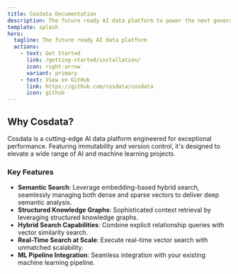 ```yaml
---
title: Cosdata Documentation
description: The future ready AI data platform to power the next generation search pipelines.
template: splash
hero:
  tagline: The future ready AI data platform
  actions:
    - text: Get Started
      link: /getting-started/installation/
      icon: right-arrow
      variant: primary
    - text: View on GitHub
      link: https://github.com/cosdata/cosdata
      icon: github
---
```


## Why Cosdata?

Cosdata is a cutting-edge AI data platform engineered for exceptional performance. Featuring immutability and version control, it's designed to elevate a wide range of AI and machine learning projects.

### Key Features

- **Semantic Search**: Leverage embedding-based hybrid search, seamlessly managing both dense and sparse vectors to deliver deep semantic analysis.
- **Structured Knowledge Graphs**: Sophisticated context retrieval by leveraging structured knowledge graphs.
- **Hybrid Search Capabilities**: Combine explicit relationship queries with vector similarity search.
- **Real-Time Search at Scale**: Execute real-time vector search with unmatched scalability.
- **ML Pipeline Integration**: Seamless integration with your existing machine learning pipeline.